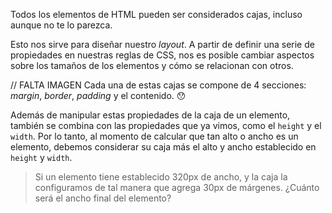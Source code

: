 Todos los elementos de HTML pueden ser considerados cajas, incluso aunque no te lo parezca.

Esto nos sirve para diseñar nuestro _layout_. A partir de definir una serie de propiedades en nuestras reglas de CSS, nos es posible cambiar aspectos sobre los tamaños de los elementos y cómo se relacionan con otros. 

// FALTA IMAGEN
Cada una de estas cajas se compone de 4 secciones: _margin_, _border_, _padding_ y el contenido. :hushed:

Además de manipular estas propiedades de la caja de un elemento, también se combina con las propiedades que ya vimos, como el `height` y el `width`. Por lo tanto, al momento de calcular que tan alto o ancho es un elemento, debemos considerar su caja más el alto y ancho establecido en `height` y `width`.


> Si un elemento tiene establecido 320px de ancho, y la caja la configuramos de tal manera que agrega 30px de márgenes. ¿Cuánto será el ancho final del elemento?

